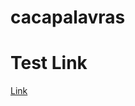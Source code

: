 # cacapalavras

# Test Link
[Link](https://x-channel.github.io/cacapalavras/index.html?id=25308&skip=0)
